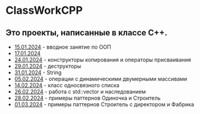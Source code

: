 # ClassWorkCPP
## Это проекты, написанные в классе C++.
- [15.01.2024](15.01.2024) - вводное занятие по ООП
- [17.01.2024](17.01.2024) 
- [24.01.2024](24.01.2024) - конструкторы копирования и операторы присваивания
- [29.01.2024](29.01.2024) - деструкторы
- [31.01.2024](31.01.2024) - String
- [05.02.2024](05.02.2024) - операции с динамическими двумерными массивами
- [14.02.2024](14.02.2024) - класс односвязного списка
- [26.02.2024](26.02.2024) - работа с std::vector и наследованием
- [28.02.2024](28.02.2024) - примеры паттернов Одиночка и Строитель
- [01.03.2024](01.03.2024) - примеры паттернов Строитель с директором и Фабрика
